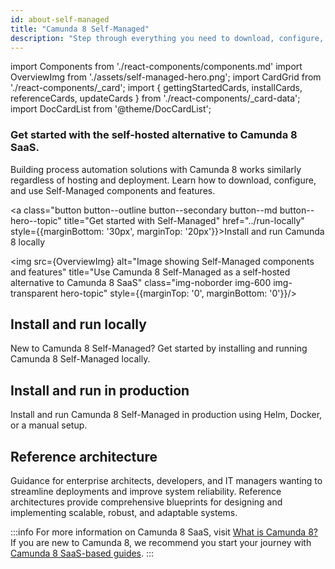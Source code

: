 ```yaml
---
id: about-self-managed
title: "Camunda 8 Self-Managed"
description: "Step through everything you need to download, configure, and work with components of Camunda 8 Self-Managed, a self-hosted alternative to using Camunda 8 SaaS."
---
```


import Components from './react-components/components.md'
import OverviewImg from './assets/self-managed-hero.png';
import CardGrid from './react-components/\_card';
import { gettingStartedCards, installCards, referenceCards, updateCards } from './react-components/\_card-data';
import DocCardList from '@theme/DocCardList';

<h3 style={{marginTop: '-10px', marginBottom: '60px', fontWeight: 'normal'}}>Get started with the self-hosted alternative to Camunda 8 SaaS.</h3>

<div class="double-column-container">
<div class="double-column-left"  style={{marginRight: '50px', flex: '1.35'}}>

Building process automation solutions with Camunda 8 works similarly regardless of hosting and deployment. Learn how to download, configure, and use Self-Managed components and features.

<a class="button button--outline button--secondary button--md button--hero--topic" title="Get started with Self-Managed" href="../run-locally" style={{marginBottom: '30px', marginTop: '20px'}}>Install and run Camunda 8 locally</a>

</div>
<div class="double-column-right" style={{flex: '1'}}>

<img src={OverviewImg} alt="Image showing Self-Managed components and features" title="Use Camunda 8 Self-Managed as a self-hosted alternative to Camunda 8 SaaS" class="img-noborder img-600 img-transparent hero-topic" style={{marginTop: '0', marginBottom: '0'}}/>

</div>
</div>

## Install and run locally

New to Camunda 8 Self-Managed? Get started by installing and running Camunda 8 Self-Managed locally.

<CardGrid card={gettingStartedCards} />

## Install and run in production

Install and run Camunda 8 Self-Managed in production using Helm, Docker, or a manual setup.

<CardGrid card={installCards} />

## Reference architecture

Guidance for enterprise architects, developers, and IT managers wanting to streamline deployments and improve system reliability. Reference architectures provide comprehensive blueprints for designing and implementing scalable, robust, and adaptable systems.

<CardGrid card={referenceCards} />

:::info
For more information on Camunda 8 SaaS, visit [What is Camunda 8?](/components/components-overview.md) If you are new to Camunda 8, we recommend you start your journey with [Camunda 8 SaaS-based guides](../../guides/).
:::
